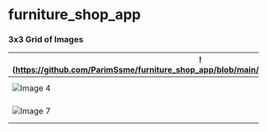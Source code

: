 # furniture_shop_app


### 3x3 Grid of Images

| !(https://github.com/ParimSsme/furniture_shop_app/blob/main/readme_images/onboarding.png) | ![Image 2](https://via.placeholder.com/150) | ![Image 3](https://via.placeholder.com/150) |
|--------------------------------------------|--------------------------------------------|--------------------------------------------|
| ![Image 4](https://via.placeholder.com/150) | ![Image 5](https://via.placeholder.com/150) | ![Image 6](https://via.placeholder.com/150) |
| ![Image 7](https://via.placeholder.com/150) | ![Image 8](https://via.placeholder.com/150) | ![Image 9](https://via.placeholder.com/150) |
